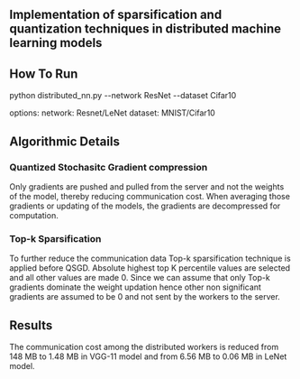 ## Implementation of sparsification and quantization techniques in distributed machine learning models

## How To Run

python distributed_nn.py --network ResNet --dataset Cifar10

options:
       network: Resnet/LeNet
       dataset: MNIST/Cifar10


## Algorithmic Details

### Quantized Stochasitc Gradient compression

Only gradients are pushed and pulled from the server and not the weights of the model, thereby reducing communication cost.
When averaging those gradients or updating of the models, the gradients are decompressed for computation.

### Top-k Sparsification 
To further reduce the communication data Top-k sparsification technique is applied before QSGD. 
Absolute highest top K percentile values are selected and all other values are made 0. Since we can assume that only Top-k gradients 
dominate the weight updation hence other non significant gradients are assumed to be 0 and not sent by the workers to the server.

## Results
The communication cost among the distributed workers is reduced from 148 MB to 1.48 MB in VGG-11 model and 
from 6.56 MB to 0.06 MB in LeNet model.
